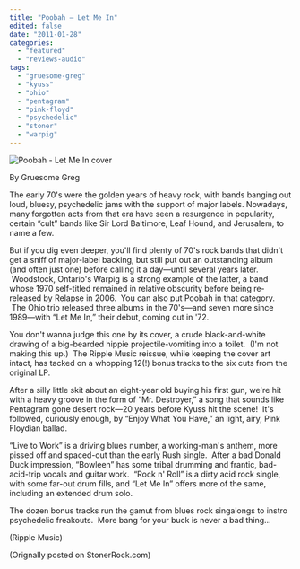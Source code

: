 ```yaml
---
title: "Poobah – Let Me In"
edited: false
date: "2011-01-28"
categories:
  - "featured"
  - "reviews-audio"
tags:
  - "gruesome-greg"
  - "kyuss"
  - "ohio"
  - "pentagram"
  - "pink-floyd"
  - "psychedelic"
  - "stoner"
  - "warpig"
---
```


![Poobah - Let Me In cover](http://www.hellbound.ca/wp-content/uploads/2011/01/poobah-let-me-in.jpg "Poobah - Let Me In")

By Gruesome Greg

The early 70's were the golden years of heavy rock, with bands banging out loud, bluesy, psychedelic jams with the support of major labels. Nowadays, many forgotten acts from that era have seen a resurgence in popularity, certain “cult” bands like Sir Lord Baltimore, Leaf Hound, and Jerusalem, to name a few.

But if you dig even deeper, you'll find plenty of 70's rock bands that didn't get a sniff of major-label backing, but still put out an outstanding album (and often just one) before calling it a day—until several years later.  Woodstock, Ontario's Warpig is a strong example of the latter, a band whose 1970 self-titled remained in relative obscurity before being re-released by Relapse in 2006.  You can also put Poobah in that category.  The Ohio trio released three albums in the 70's—and seven more since 1989—with “Let Me In,” their debut, coming out in '72.

You don't wanna judge this one by its cover, a crude black-and-white drawing of a big-bearded hippie projectile-vomiting into a toilet.  (I'm not making this up.)  The Ripple Music reissue, while keeping the cover art intact, has tacked on a whopping 12(!) bonus tracks to the six cuts from the original LP.

After a silly little skit about an eight-year old buying his first gun, we're hit with a heavy groove in the form of “Mr. Destroyer,” a song that sounds like Pentagram gone desert rock—20 years before Kyuss hit the scene!  It's followed, curiously enough, by “Enjoy What You Have,” an light, airy, Pink Floydian ballad.

“Live to Work” is a driving blues number, a working-man's anthem, more pissed off and spaced-out than the early Rush single.  After a bad Donald Duck impression, “Bowleen” has some tribal drumming and frantic, bad-acid-trip vocals and guitar work.  “Rock n' Roll” is a dirty acid rock single, with some far-out drum fills, and “Let Me In” offers more of the same, including an extended drum solo.

The dozen bonus tracks run the gamut from blues rock singalongs to instro psychedelic freakouts.  More bang for your buck is never a bad thing...

(Ripple Music)

(Orignally posted on StonerRock.com)
